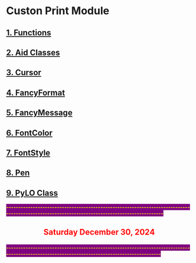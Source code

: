 # Custon Print Module
## [1. Functions](Functions.md)
## [2. Aid Classes](AidClasses.md)
## [3. Cursor](Cursor.md)
## [4. FancyFormat](FancyFormat.md)
## [5. FancyMessage](FancyMessage.md)
## [6. FontColor](BgFgStyle.md)
## [7. FontStyle](FontStyle.md)
## [8. Pen](Pen.md)
## [9. PyLO Class](PyLO.md)



<span style="background-color:purple">
<span style="color:yellow"><strong>
---------------------------------------------------------------------------------------------------------------------------------------------
</strong> </span> </span>

## <p style="text-align:center;"><span style="color:red"><strong> Saturday December 30, 2024 </strong></span></p>

<span style="background-color:purple">
<span style="color:yellow"><strong>
--------------------------------------------------------------------------------------------------------------------------------------------
</strong> </span> </span>





